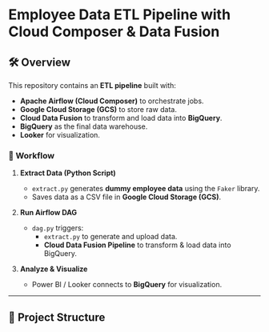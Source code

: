 # Employee Data ETL Pipeline with Cloud Composer & Data Fusion

## 🛠 Overview
This repository contains an **ETL pipeline** built with:
- **Apache Airflow (Cloud Composer)** to orchestrate jobs.
- **Google Cloud Storage (GCS)** to store raw data.
- **Cloud Data Fusion** to transform and load data into **BigQuery**.
- **BigQuery** as the final data warehouse.
- **Looker** for visualization.

### **📌 Workflow**
1. **Extract Data (Python Script)**
   - `extract.py` generates **dummy employee data** using the `Faker` library.
   - Saves data as a CSV file in **Google Cloud Storage (GCS)**.

2. **Run Airflow DAG**
   - `dag.py` triggers:
     - `extract.py` to generate and upload data.
     - **Cloud Data Fusion Pipeline** to transform & load data into BigQuery.

3. **Analyze & Visualize**
   - Power BI / Looker connects to **BigQuery** for visualization.

---

## 🚀 **Project Structure**
